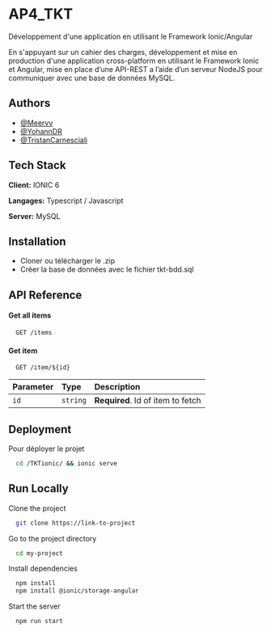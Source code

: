 
# AP4_TKT


Développement d'une application en utilisant le Framework Ionic/Angular

En s'appuyant sur un cahier des charges, 
développement et mise en production d'une application 
cross-platform en utilisant le Framework Ionic et Angular,
mise en place d’une API-REST a l’aide d’un serveur NodeJS 
pour communiquer avec une base de données MySQL.




## Authors

- [@Meervv](https://github.com/Meervv)
- [@YohannDR](https://github.com/YohannDR)
- [@TristanCarnesciali](https://github.com/TristanCarnesciali)


## Tech Stack

**Client:** IONIC 6

**Langages:** Typescript / Javascript

**Server:** MySQL


## Installation

- Cloner ou télécharger le .zip
- Créer la base de données avec le fichier tkt-bdd.sql

## API Reference

#### Get all items

```http
  GET /items
```

#### Get item

```http
  GET /item/${id}
```

| Parameter | Type     | Description                       |
| :-------- | :------- | :-------------------------------- |
| `id`      | `string` | **Required**. Id of item to fetch |



## Deployment

Pour déployer le projet

```bash
  cd /TKTionic/ && ionic serve
```
## Run Locally

Clone the project

```bash
  git clone https://link-to-project
```

Go to the project directory

```bash
  cd my-project
```

Install dependencies

```bash
  npm install
  npm install @ionic/storage-angular
```

Start the server

```bash
  npm run start
```

